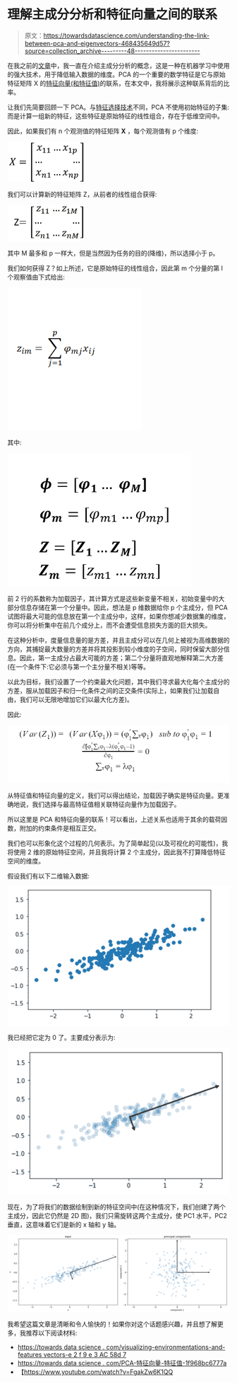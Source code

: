 # 理解主成分分析和特征向量之间的联系

> 原文：<https://towardsdatascience.com/understanding-the-link-between-pca-and-eigenvectors-468435649d57?source=collection_archive---------48----------------------->

在我之前的[文章](/pca-eigenvectors-and-eigenvalues-1f968bc6777a)中，我一直在介绍主成分分析的概念，这是一种在机器学习中使用的强大技术，用于降低输入数据的维度。PCA 的一个重要的数学特征是它与原始特征矩阵 X 的[特征向量(和特征值)](/visualizing-eigenvalues-and-eigenvectors-e2f9e3ac58d7)的联系，在本文中，我将展示这种联系背后的比率。

让我们先简要回顾一下 PCA。与[特征选择技术](https://medium.com/analytics-vidhya/model-selection-for-linear-regression-b4bed678d37)不同，PCA 不使用初始特征的子集:而是计算一组新的特征，这些特征是原始特征的线性组合，存在于低维空间中。

因此，如果我们有 n 个观测值的特征矩阵 **X** ，每个观测值有 p 个维度:

![](img/5c2cf5ae3d1007d32cb9b2a3449ddb0e.png)

我们可以计算新的特征矩阵 Z，从前者的线性组合获得:

![](img/f9f10ce301b15eb3184afc2ef0eb60ab.png)

其中 M 最多和 p 一样大，但是当然因为任务的目的(降维)，所以选择小于 p。

我们如何获得 Z？如上所述，它是原始特征的线性组合，因此第 m 个分量的第 I 个观察值由下式给出:

![](img/61185f5ba2f6d00f99bb5758710d3d76.png)

其中:

![](img/c61c662502f5f92252786614734fd5f7.png)

前 2 行的系数称为加载因子，其计算方式是这些新变量不相关，初始变量中的大部分信息存储在第一个分量中。因此，想法是 p 维数据给你 p 个主成分，但 PCA 试图将最大可能的信息放在第一个主成分中，这样，如果你想减少数据集的维度，你可以将分析集中在前几个成分上，而不会遭受信息损失方面的巨大损失。

在这种分析中，度量信息量的是方差，并且主成分可以在几何上被视为高维数据的方向，其捕捉最大数量的方差并将其投影到较小维度的子空间，同时保留大部分信息。因此，第一主成分占最大可能的方差；第二个分量将直观地解释第二大方差(在一个条件下:它必须与第一个主分量不相关)等等。

以此为目标，我们设置了一个约束最大化问题，其中我们寻求最大化每个主成分的方差，服从加载因子和归一化条件之间的正交条件(实际上，如果我们让加载自由，我们可以无限地增加它们以最大化方差)。

因此:

![](img/130b56a89126a75ca968d2a9ae534491.png)

从特征值和特征向量的定义，我们可以得出结论，加载因子确实是特征向量。更准确地说，我们选择与最高特征值相关联特征向量作为加载因子。

所以这里是 PCA 和特征向量的联系！可以看出，上述关系也适用于其余的载荷因数，附加的约束条件是相互正交。

我们也可以形象化这个过程的几何表示。为了简单起见(以及可视化的可能性)，我将使用 2 维的原始特征空间，并且我将计算 2 个主成分，因此我不打算降低特征空间的维度。

假设我们有以下二维输入数据:

![](img/aa8cd90053e2ac989fa46ab84ab195e5.png)

我已经把它定为 0 了。主要成分表示为:

![](img/c7058328d80e20fd76506781d35ede58.png)

现在，为了将我们的数据绘制到新的特征空间中(在这种情况下，我们创建了两个主成分，因此它仍然是 2D 图)，我们只需旋转这两个主成分，使 PC1 水平，PC2 垂直，这意味着它们是新的 x 轴和 y 轴。

![](img/5924bd0e68795af8fbfdc323a9d52f4a.png)

我希望这篇文章是清晰和令人愉快的！如果你对这个话题感兴趣，并且想了解更多，我推荐以下阅读材料:

*   [https://towards data science . com/visualizing-environmentations-and-features vectors-e 2 f 9 e 3 AC 58d 7](/visualizing-eigenvalues-and-eigenvectors-e2f9e3ac58d7)
*   [https://towards data science . com/PCA-特征向量-特征值-1f968bc6777a](/pca-eigenvectors-and-eigenvalues-1f968bc6777a)
*   【https://www.youtube.com/watch?v=FgakZw6K1QQ 